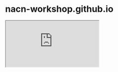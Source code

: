 # nacn-workshop.github.io

<iframe src="https://docs.google.com/document/d/e/2PACX-1vSOqyxewdKCG_GzPhM7IIyBMC75SPVaXHs9qJ3rsqzx5T8W5Rs8UMfdXFNqgT31p9ebFBIEMvPEnhfB/pub?embedded=true"></iframe>
